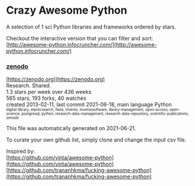 # Crazy Awesome Python
A selection of 1 sci Python libraries and frameworks ordered by stars.  

Checkout the interactive version that you can filter and sort: 
[http://awesome-python.infocruncher.com/](http://awesome-python.infocruncher.com/)  


### [zenodo](https://github.com/zenodo/zenodo)  
[https://zenodo.org](https://zenodo.org)  
Research. Shared.  
1.3 stars per week over 436 weeks  
565 stars, 193 forks, 40 watches  
created 2013-02-11, last commit 2021-06-18, main language Python  
<sub><sup>digital-library, elasticsearch, flask, invenio, inveniosoftware, library-management, open-access, open-science, postgresql, python, research-data-management, research-data-repository, scientific-publications, zenodo</sup></sub>


This file was automatically generated on 2021-06-21.  

To curate your own github list, simply clone and change the input csv file.  

Inspired by:  
[https://github.com/vinta/awesome-python](https://github.com/vinta/awesome-python)  
[https://github.com/trananhkma/fucking-awesome-python](https://github.com/trananhkma/fucking-awesome-python)  